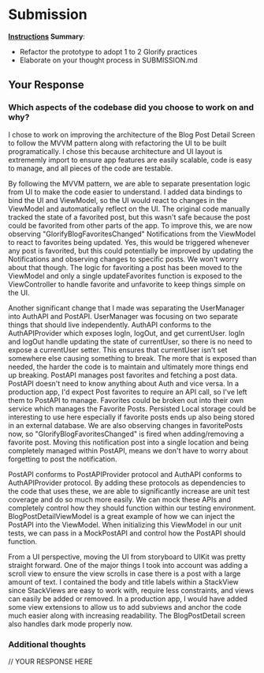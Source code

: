 # Submission

**[Instructions](./README.md) Summary**:
* Refactor the prototype to adopt 1 to 2 Glorify practices
* Elaborate on your thought process in SUBMISSION.md

## Your Response

### Which aspects of the codebase did you choose to work on and why?

I chose to work on improving the architecture of the Blog Post Detail Screen to follow the MVVM pattern along with refactoring the UI to be built programatically. I chose this because architecture and UI layout is extrememly import to ensure app features are easily scalable, code is easy to manage, and all pieces of the code are testable. 

By following the MVVM pattern, we are able to separate presentation logic from UI to make the code easier to understand. I added data bindings to bind the UI and ViewModel, so the UI would react to changes in the ViewModel and automatically reflect on the UI. The original code manually tracked the state of a favorited post, but this wasn't safe because the post could be favorited from other parts of the app. To improve this, we are now observing "GlorifyBlogFavoritesChanged" Notifications from the ViewModel to react to favorites being updated. Yes, this would be triggered whenever any post is favorited, but this could potentially be improved by updating the Notifications and observing changes to specific posts. We won't worry about that though. The logic for favoriting a post has been moved to the ViewModel and only a single updateFavorites function is exposed to the ViewController to handle favorite and unfavorite to keep things simple on the UI.

Another significant change that I made was separating the UserManager into AuthAPI and PostAPI. UserManager was focusing on two separate things that should live independently. AuthAPI conforms to the AuthAPIProvider which exposes logIn, logOut, and get currentUser. logIn and logOut handle updating the state of currentUser, so there is no need to expose a currentUser setter. This ensures that currentUser isn't set somewhere else causing something to break. The more that is exposed than needed, the harder the code is to maintain and ultimately more things end up breaking. PostAPI manages post favorites and fetching a post data. PostAPI doesn't need to know anything about Auth and vice versa. In a production app, I'd expect Post favorites to require an API call, so I've left them to PostAPI to manage. Favorites could be broken out into their own service which manages the Favorite Posts. Persisted Local storage could be interesting to use here especially if favorite posts ends up also being stored in an external database. We are also observing changes in favoritePosts now, so "GlorifyBlogFavoritesChanged" is fired when adding/removing a favorite post. Moving this notification post into a single location and being completely managed within PostAPI, means we don't have to worry about forgetting to post the notification.

PostAPI conforms to PostAPIProvider protocol and AuthAPI conforms to AuthAPIProvider protocol. By adding these protocols as dependencies to the code that uses these, we are able to significantly increase are unit test coverage and do so much more easily. We can mock these APIs and completely control how they should function within our testing environment. BlogPostDetailViewModel is a great example of how we can inject the PostAPI into the ViewModel. When initializing this ViewModel in our unit tests, we can pass in a MockPostAPI and control how the PostAPI should function.

From a UI perspective, moving the UI from storyboard to UIKit was pretty straight forward. One of the major things I took into account was adding a scroll view to ensure the view scrolls in case there is a post with a large amount of text. I contained the body and title labels within a StackView since StackViews are easy to work with, require less constraints, and views can easily be added or removed. In a production app, I would have added some view extensions to allow us to add subviews and anchor the code much easier along with increasing readability. The BlogPostDetail screen also handles dark mode properly now. 

### Additional thoughts

// YOUR RESPONSE HERE
